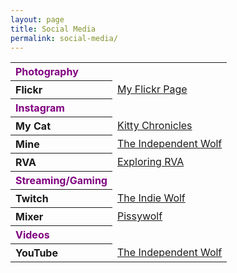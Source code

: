 ```yaml
---
layout: page
title: Social Media
permalink: social-media/
---
```



<table align="center">
  <tr>
    <th align="left" style="color:purple;">Photography</th>
    <td></td>
  </tr>
  <tr>
    <th align="left">Flickr</th>
    <td><a href="https://www.flickr.com/photos/143589450@N02/">My Flickr Page</a></td>
  </tr>
  <tr>
    <th align="left" style="color:purple;">Instagram</th>
    <td></td>
  </tr>
  <tr>
    <th align="left">My Cat</th>
    <td><a href="https://www.instagram.com/kitty.chronicles/">Kitty Chronicles</a></td>
  </tr>
  <tr>
    <th align="left">Mine</th>
    <td><a href="https://www.instagram.com/theindependentwolf/">The Independent Wolf</a></td>
  </tr>
  <tr>
    <th align="left">RVA</th>
    <td><a href="https://www.instagram.com/exploring_RVA/">Exploring RVA</a></td>
  </tr>
  <tr>
    <th align="left" style="color:purple;">Streaming/Gaming</th>
    <td></td>
  </tr>
  <tr>
    <th align="left">Twitch</th>
    <td><a href="hhttps://www.twitch.tv/theindiewolf">The Indie Wolf</a></td>
  </tr>
  <tr>
    <th align="left">Mixer</th>
    <td><a href="https://mixer.com/pissywolf">Pissywolf</a></td>
  </tr>
  <tr>
    <th align="left" style="color:purple;">Videos</th>
    <td></td>
  </tr>
  <tr>
    <th align="left">YouTube</th>
    <td><a href="https://www.youtube.com/channel/UC8ao5P2r3uFelCnyXTmmrMw">The Independent Wolf</a></td>
  </tr>
</table>

